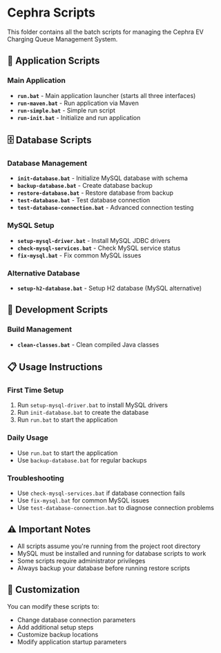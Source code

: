 # Cephra Scripts

This folder contains all the batch scripts for managing the Cephra EV Charging Queue Management System.

## 🚀 Application Scripts

### Main Application
- **`run.bat`** - Main application launcher (starts all three interfaces)
- **`run-maven.bat`** - Run application via Maven
- **`run-simple.bat`** - Simple run script
- **`run-init.bat`** - Initialize and run application

## 🗄️ Database Scripts

### Database Management
- **`init-database.bat`** - Initialize MySQL database with schema
- **`backup-database.bat`** - Create database backup
- **`restore-database.bat`** - Restore database from backup
- **`test-database.bat`** - Test database connection
- **`test-database-connection.bat`** - Advanced connection testing

### MySQL Setup
- **`setup-mysql-driver.bat`** - Install MySQL JDBC drivers
- **`check-mysql-services.bat`** - Check MySQL service status
- **`fix-mysql.bat`** - Fix common MySQL issues

### Alternative Database
- **`setup-h2-database.bat`** - Setup H2 database (MySQL alternative)

## 🧹 Development Scripts

### Build Management
- **`clean-classes.bat`** - Clean compiled Java classes

## 📋 Usage Instructions

### First Time Setup
1. Run `setup-mysql-driver.bat` to install MySQL drivers
2. Run `init-database.bat` to create the database
3. Run `run.bat` to start the application

### Daily Usage
- Use `run.bat` to start the application
- Use `backup-database.bat` for regular backups

### Troubleshooting
- Use `check-mysql-services.bat` if database connection fails
- Use `fix-mysql.bat` for common MySQL issues
- Use `test-database-connection.bat` to diagnose connection problems

## ⚠️ Important Notes

- All scripts assume you're running from the project root directory
- MySQL must be installed and running for database scripts to work
- Some scripts require administrator privileges
- Always backup your database before running restore scripts

## 🔧 Customization

You can modify these scripts to:
- Change database connection parameters
- Add additional setup steps
- Customize backup locations
- Modify application startup parameters
